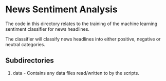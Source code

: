 # News Sentiment Analysis
The code in this directory relates to the training of the machine learning sentiment classifier for news headlines. 

The classifier will classify news headlines into either positive, negative or neutral categories. 

## Subdirectories
1. data - Contains any data files read/written to by the scripts. 